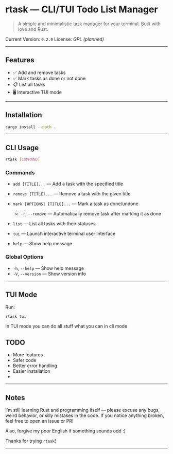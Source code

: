 # rtask — CLI/TUI Todo List Manager

> A simple and minimalistic task manager for your terminal. Built with love and Rust.

Current Version: `0.2.0`
License: *GPL (planned)*

---

## Features

* ✅ Add and remove tasks
* ✅ Mark tasks as done or not done
* 📋 List all tasks
* 🖥️ Interactive TUI mode

---

## Installation

```sh
cargo install --path .
```

---

## CLI Usage

```sh
rtask [COMMAND]
```

### Commands

* `add [TITLE]...` — Add a task with the specified title
* `remove [TITLE]...` — Remove a task with the given title
* `mark [OPTIONS] [TITLE]...` — Mark a task as done/undone

  * `-r`, `--remove` — Automatically remove task after marking it as done
* `list` — List all tasks with their statuses
* `tui` — Launch interactive terminal user interface
* `help` — Show help message

### Global Options

* `-h`, `--help` — Show help message
* `-V`, `--version` — Show version info

---

## TUI Mode

Run:

```sh
rtask tui
```

In TUI mode you can do all stuff what you can in cli mode



## TODO

* More features
* Safer code
* Better error handling
* Easier installation
* 
  

---

## Notes

I'm still learning Rust and programming itself — please excuse any bugs, weird behavior, or silly mistakes in the code. If you notice anything broken, feel free to open an issue or PR!

Also, forgive my poor English if something sounds odd :)

Thanks for trying `rtask`!

---
